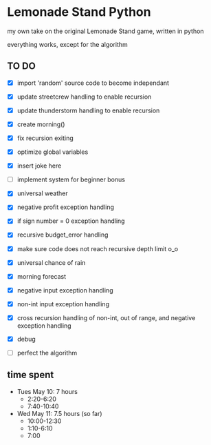 # Lemonade Stand Python
my own take on the original Lemonade Stand game, written in python

everything works, except for the algorithm

## TO DO
- [x] import 'random' source code to become independant
- [x] update streetcrew handling to enable recursion
- [x] update thunderstorm handling to enable recursion
- [x] create morning()
- [x] fix recursion exiting
- [x] optimize global variables
- [x] insert joke here
- [ ] implement system for beginner bonus
- [x] universal weather
- [x] negative profit exception handling
- [x] if sign number = 0 exception handling
- [x] recursive budget_error handling
- [x] make sure code does not reach recursive depth limit o_o
- [x] universal chance of rain
- [x] morning forecast
- [x] negative input exception handling
- [x] non-int input exception handling
- [x] cross recursion handling of non-int, out of range, and negative exception handling
- [x] debug
- [ ] perfect the algorithm


## time spent
- Tues May 10: 7 hours
  - 2:20-6:20
  - 7:40-10:40
- Wed May 11: 7.5 hours (so far)
  - 10:00-12:30
  - 1:10-6:10
  - 7:00


